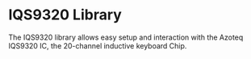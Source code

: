 # IQS9320 Library
The IQS9320 library allows easy setup and interaction with the Azoteq IQS9320 IC, the 20-channel inductive keyboard Chip.


